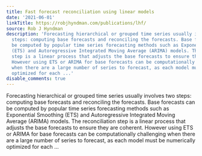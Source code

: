 ```yaml
---
title: Fast forecast reconciliation using linear models
date: '2021-06-01'
linkTitle: https://robjhyndman.com/publications/lhf/
source: Rob J Hyndman
description: 'Forecasting hierarchical or grouped time series usually involves two
  steps: computing base forecasts and reconciling the forecasts. Base forecasts can
  be computed by popular time series forecasting methods such as Exponential Smoothing
  (ETS) and Autoregressive Integrated Moving Average (ARIMA) models. The reconciliation
  step is a linear process that adjusts the base forecasts to ensure they are coherent.
  However using ETS or ARIMA for base forecasts can be computationally challenging
  when there are a large number of series to forecast, as each model must be numerically
  optimized for each ...'
disable_comments: true
---
```

Forecasting hierarchical or grouped time series usually involves two steps: computing base forecasts and reconciling the forecasts. Base forecasts can be computed by popular time series forecasting methods such as Exponential Smoothing (ETS) and Autoregressive Integrated Moving Average (ARIMA) models. The reconciliation step is a linear process that adjusts the base forecasts to ensure they are coherent. However using ETS or ARIMA for base forecasts can be computationally challenging when there are a large number of series to forecast, as each model must be numerically optimized for each ...